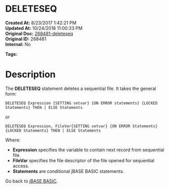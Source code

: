 # DELETESEQ

**Created At:** 8/23/2017 1:42:21 PM  
**Updated At:** 10/24/2018 11:00:33 PM  
**Original Doc:** [268481-deleteseq](https://docs.jbase.com/36868-jbase-basic/268481-deleteseq)  
**Original ID:** 268481  
**Internal:** No  

**Tags:**
<badge text='sequential files' vertical='middle' />

# Description

The **DELETESEQ** statement deletes a sequential file. It takes the general form:

```
DELETESEQ Expression {SETTING setvar} {ON ERROR statements} {LOCKED Statements} THEN | ELSE Statements
```

or

```
DELETESEQ Expression, FileVar{SETTING setvar} {ON ERROR Statements} {LOCKED Statements} THEN | ELSE Statements
```

Where:

- **Expression** specifies the variable to contain next record from sequential file.
- **FileVar** specifies the file descriptor of the file opened for sequential access.
- **Statements** are conditional jBASE BASIC statements.




Go back to [jBASE BASIC](./../jbase-basic-programmers-reference-guide).
